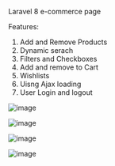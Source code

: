 Laravel 8 e-commerce page

Features:<br>

1) Add and Remove Products <br>
2) Dynamic serach <br>
3) Filters and Checkboxes <br>
4) Add and remove to Cart <br>
5) Wishlists <br>
6) Uisng Ajax loading <br>
7) User Login and logout <br>

![image](https://user-images.githubusercontent.com/74889807/136652464-caf45f87-dad7-49a4-ad00-e4029d6ddd65.png)

![image](https://user-images.githubusercontent.com/74889807/136652491-360f1f1b-fcbb-4864-a8d4-c24687f7b1d9.png)

![image](https://user-images.githubusercontent.com/74889807/136652503-5e3551de-db51-4250-88f2-42b1a67a2598.png)

![image](https://user-images.githubusercontent.com/74889807/136652512-585ec6eb-7234-4702-827a-13c531f03f4e.png)
